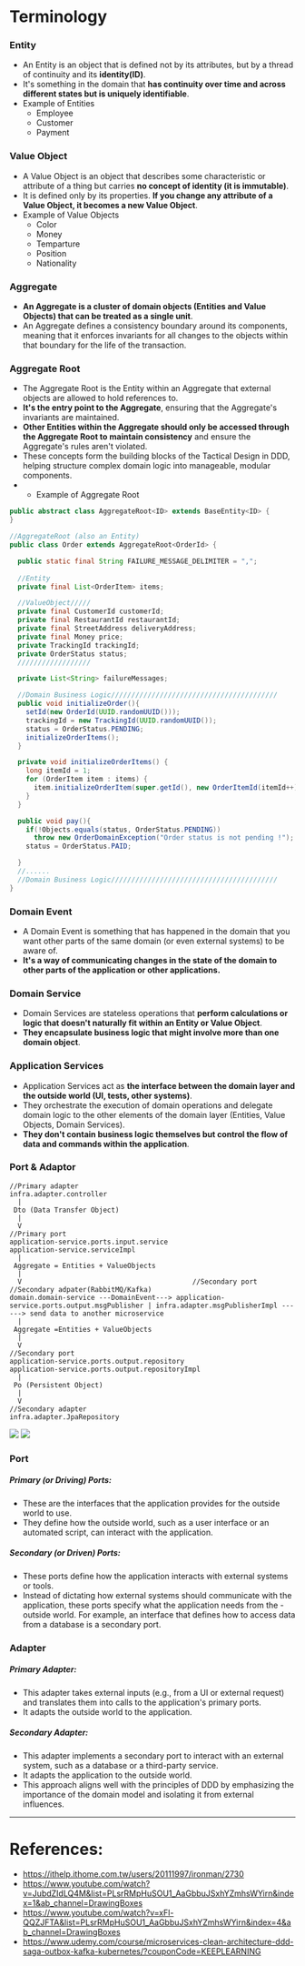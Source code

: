 # Terminology
### Entity
- An Entity is an object that is defined not by its attributes, but by a thread of continuity and its **identity(ID)**. 
- It's something in the domain that **has continuity over time and across different states but is uniquely identifiable**. 
- Example of Entities
    - Employee
    - Customer
    - Payment


### Value Object
- A Value Object is an object that describes some characteristic or attribute of a thing but carries **no concept of identity (it is immutable)**. 
- It is defined only by its properties. **If you change any attribute of a Value Object, it becomes a new Value Object**.
- Example of Value Objects
    - Color
    - Money
    - Temparture
    - Position
    - Nationality


### Aggregate
- **An Aggregate is a cluster of domain objects (Entities and Value Objects) that can be treated as a single unit**. 
- An Aggregate defines a consistency boundary around its components, meaning that it enforces invariants for all changes to the objects within that boundary for the life of the transaction.

### Aggregate Root
- The Aggregate Root is the Entity within an Aggregate that external objects are allowed to hold references to. 
- **It's the entry point to the Aggregate**, ensuring that the Aggregate's invariants are maintained. 
- **Other Entities within the Aggregate should only be accessed through the Aggregate Root to maintain consistency** and ensure the Aggregate's rules aren't violated.
- These concepts form the building blocks of the Tactical Design in DDD, helping structure complex domain logic into manageable, modular components.
- - Example of Aggregate Root
```java
public abstract class AggregateRoot<ID> extends BaseEntity<ID> {
}

//AggregateRoot (also an Entity)
public class Order extends AggregateRoot<OrderId> { 

  public static final String FAILURE_MESSAGE_DELIMITER = ",";
  
  //Entity
  private final List<OrderItem> items;

  //ValueObject/////
  private final CustomerId customerId;
  private final RestaurantId restaurantId;
  private final StreetAddress deliveryAddress;
  private final Money price;
  private TrackingId trackingId;
  private OrderStatus status;
  //////////////////

  private List<String> failureMessages;

  //Domain Business Logic/////////////////////////////////////////
  public void initializeOrder(){
    setId(new OrderId(UUID.randomUUID()));
    trackingId = new TrackingId(UUID.randomUUID());
    status = OrderStatus.PENDING;
    initializeOrderItems();
  }

  private void initializeOrderItems() {
    long itemId = 1;
    for (OrderItem item : items) {
      item.initializeOrderItem(super.getId(), new OrderItemId(itemId++));
    }
  }

  public void pay(){
    if(!Objects.equals(status, OrderStatus.PENDING))
      throw new OrderDomainException("Order status is not pending !");
    status = OrderStatus.PAID;

  }
  //......
  //Domain Business Logic/////////////////////////////////////////
}
```

### Domain Event
- A Domain Event is something that has happened in the domain that you want other parts of the same domain (or even external systems) to be aware of. 
- **It's a way of communicating changes in the state of the domain to other parts of the application or other applications.**

### Domain Service
- Domain Services are stateless operations that **perform calculations or logic that doesn't naturally fit within an Entity or Value Object**. 
- **They encapsulate business logic that might involve more than one domain object**.

### Application Services
- Application Services act as **the interface between the domain layer and the outside world (UI, tests, other systems)**. 
- They orchestrate the execution of domain operations and delegate domain logic to the other elements of the domain layer (Entities, Value Objects, Domain Services). 
- **They don't contain business logic themselves but control the flow of data and commands within the application**.

### Port & Adaptor
```
//Primary adapter
infra.adapter.controller 
  |
 Dto (Data Transfer Object)
  |
  V
//Primary port
application-service.ports.input.service
application-service.serviceImpl
  |
 Aggregate = Entities + ValueObjects
  |
  V                                          //Secondary port                            //Secondary adpater(RabbitMQ/Kafka)
domain.domain-service ---DomainEvent---> application-service.ports.output.msgPublisher | infra.adapter.msgPublisherImpl ------> send data to another microservice
  |
 Aggregate =Entities + ValueObjects
  |
  V
//Secondary port
application-service.ports.output.repository
application-service.ports.output.repositoryImpl
  |
 Po (Persistent Object)
  |
  V
//Secondary adapter
infra.adapter.JpaRepository 
```
![](hexogonal-graph.png)
![](ports-adapters.png)

### Port
##### Primary (or Driving) Ports: 
- These are the interfaces that the application provides for the outside world to use. 
- They define how the outside world, such as a user interface or an automated script, can interact with the application.
##### Secondary (or Driven) Ports: 
- These ports define how the application interacts with external systems or tools. 
- Instead of dictating how external systems should communicate with the application, these ports specify what the application needs from the - outside world. For example, an interface that defines how to access data from a database is a secondary port.

### Adapter
##### Primary Adapter: 
- This adapter takes external inputs (e.g., from a UI or external request) and translates them into calls to the application's primary ports. 
- It adapts the outside world to the application.
##### Secondary Adapter: 
- This adapter implements a secondary port to interact with an external system, such as a database or a third-party service. 
- It adapts the application to the outside world. 
- This approach aligns well with the principles of DDD by emphasizing the importance of the domain model and isolating it from external influences.

<hr>

# References:
- https://ithelp.ithome.com.tw/users/20111997/ironman/2730
- https://www.youtube.com/watch?v=JubdZIdLQ4M&list=PLsrRMpHuSOU1_AaGbbuJSxhYZmhsWYirn&index=1&ab_channel=DrawingBoxes
- https://www.youtube.com/watch?v=xFl-QQZJFTA&list=PLsrRMpHuSOU1_AaGbbuJSxhYZmhsWYirn&index=4&ab_channel=DrawingBoxes
- https://www.udemy.com/course/microservices-clean-architecture-ddd-saga-outbox-kafka-kubernetes/?couponCode=KEEPLEARNING